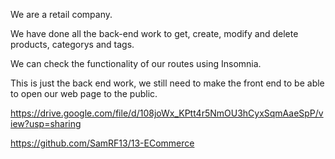 We are a retail company.

We have done all the back-end work to get, create, modify and delete products, categorys and tags.

We can check the functionality of our routes using Insomnia.

This is just the back end work, we still need to make the front end to be able to open our web page to the public.

https://drive.google.com/file/d/108joWx_KPtt4r5NmOU3hCyxSqmAaeSpP/view?usp=sharing

https://github.com/SamRF13/13-ECommerce